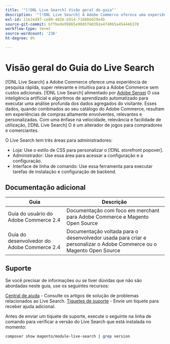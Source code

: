 ```yaml
---
title: '"[!DNL Live Search] Visão geral do guia"'
description: '"[!DNL Live Search] A Adobe Commerce oferece uma experiência de pesquisa rápida, superrelevante e intuitiva."'
exl-id: 11e2ed97-ce80-4826-b914-71688dd29e4b
source-git-commit: bffbede99865e9085f60392e474065a454446370
workflow-type: tm+mt
source-wordcount: '236'
ht-degree: 0%

---
```


# Visão geral do Guia do Live Search

[!DNL Live Search] a Adobe Commerce oferece uma experiência de pesquisa rápida, super relevante e intuitiva para a Adobe Commerce sem custos adicionais. [!DNL Live Search] alimentado por [Adobe Sensei](https://www.adobe.com/sensei.html) O usa inteligência artificial e algoritmos de aprendizado automatizado para executar uma análise profunda dos dados agregados do visitante. Esses dados, quando combinados ao seu catálogo do Adobe Commerce, resultam em experiências de compras altamente envolventes, relevantes e personalizadas. Com uma ênfase na velocidade, relevância e facilidade de utilização, [!DNL Live Search] O é um alterador de jogos para compradores e comerciantes.

O Live Search tem três áreas para administradores:

* Loja: Use o estilo de CSS para personalizar o [!DNL storefront popover].
* Administrador: Use essa área para acessar a configuração e a configuração.
* Interface de linha de comando: Use essa ferramenta para executar tarefas de instalação e configuração de backend.

## Documentação adicional

| Guia | Descrição |
|--- |--- |
| Guia do usuário do Adobe Commerce 2.4 | Documentação com foco em merchant para Adobe Commerce e Magento Open Source |
| Guia do desenvolvedor do Adobe Commerce 2.4 | Documentação voltada para o desenvolvedor usada para criar e personalizar o Adobe Commerce ou o Magento Open Source |

## Suporte

Se você precisar de informações ou se tiver dúvidas que não são abordadas neste guia, use os seguintes recursos:

[Central de ajuda](https://support.magento.com/hc/en-us) - Consulte os artigos de solução de problemas relacionados ao Live Search.
[Tíquetes de suporte](https://support.magento.com/hc/en-us/articles/360000913794#submit-ticket) - Envie um tíquete para receber ajuda adicional.

Antes de enviar um tíquete de suporte, execute o seguinte na linha de comando para verificar a versão do Live Search que está instalada no momento:

```bash
composer show magento/module-live-search | grep version
```
